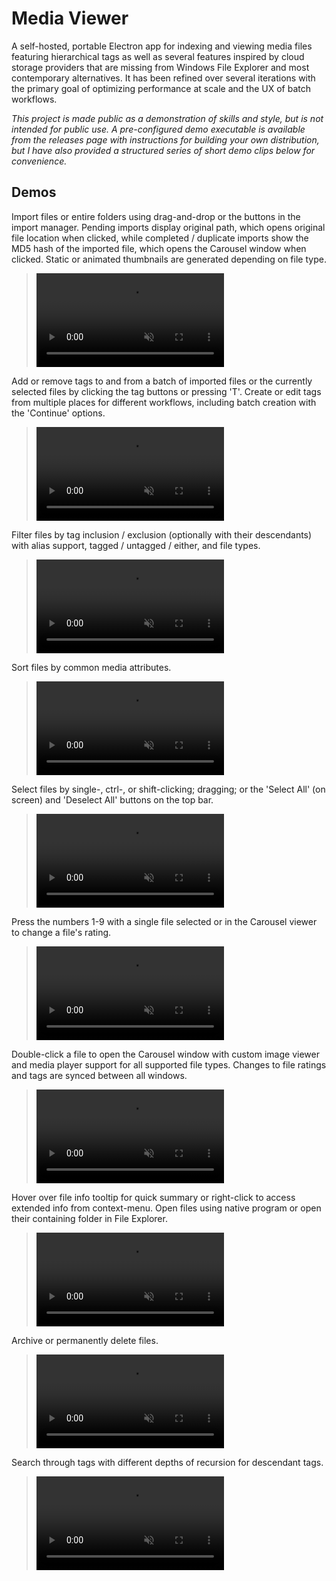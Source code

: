 # Media Viewer
A self-hosted, portable Electron app for indexing and viewing media files featuring hierarchical tags as well as several features inspired by cloud storage providers that are missing from Windows File Explorer and most contemporary alternatives. It has been refined over several iterations with the primary goal of optimizing performance at scale and the UX of batch workflows.

*This project is made public as a demonstration of skills and style, but is not intended for public use. A pre-configured demo executable is available from the releases page with instructions for building your own distribution, but I have also provided a structured series of short demo clips below for convenience.*

## Demos
Import files or entire folders using drag-and-drop or the buttons in the import manager. Pending imports display original path, which opens original file location when clicked, while completed / duplicate imports show the MD5 hash of the imported file, which opens the Carousel window when clicked. Static or animated thumbnails are generated depending on file type.
> <video src="https://user-images.githubusercontent.com/43391570/235877416-ad135a93-e15d-4dc1-8e8c-c76bf9ea456b.mp4" autoplay loop controls muted />

Add or remove tags to and from a batch of imported files or the currently selected files by clicking the tag buttons or pressing 'T'. Create or edit tags from multiple places for different workflows, including batch creation with the 'Continue' options.
> <video src="https://user-images.githubusercontent.com/43391570/235877464-aa006655-b03b-412a-a6d5-2614e768aaa0.mp4" autoplay loop controls muted />

Filter files by tag inclusion / exclusion (optionally with their descendants) with alias support, tagged / untagged / either, and file types.
> <video src="https://user-images.githubusercontent.com/43391570/235877503-09d549b9-21e6-4a14-9420-42d30528c960.mp4" autoplay loop controls muted />

Sort files by common media attributes.
> <video src="https://user-images.githubusercontent.com/43391570/235877545-8049bb14-7d63-4f2e-affe-cc1e933e89b1.mp4" autoplay loop controls muted />

Select files by single-, ctrl-, or shift-clicking; dragging; or the 'Select All' (on screen) and 'Deselect All' buttons on the top bar.
> <video src="https://user-images.githubusercontent.com/43391570/235877592-5e9ec1a5-3f5e-4116-90ca-3d6eef405fee.mp4" autoplay loop controls muted />

Press the numbers 1-9 with a single file selected or in the Carousel viewer to change a file's rating.
> <video src="https://user-images.githubusercontent.com/43391570/235877639-ae37ec12-39d2-4bee-988e-608ca9675937.mp4" autoplay loop controls muted />

Double-click a file to open the Carousel window with custom image viewer and media player support for all supported file types. Changes to file ratings and tags are synced between all windows.
> <video src="https://user-images.githubusercontent.com/43391570/235877663-6b9b43e1-0930-4fc8-8381-f0d5a8bc917f.mp4" autoplay loop controls muted />

Hover over file info tooltip for quick summary or right-click to access extended info from context-menu. Open files using native program or open their containing folder in File Explorer.
> <video src="https://user-images.githubusercontent.com/43391570/235877729-5f8e9368-240f-488e-924c-0b05dfc150a9.mp4" autoplay loop controls muted />

Archive or permanently delete files.
> <video src="https://user-images.githubusercontent.com/43391570/235877776-198df5e6-495f-4275-ab72-c033b825d330.mp4" autoplay loop controls muted />

Search through tags with different depths of recursion for descendant tags.
> <video src="https://user-images.githubusercontent.com/43391570/235877824-9aabd62d-577a-49b5-8c17-403654736a82.mp4" autoplay loop controls muted />

